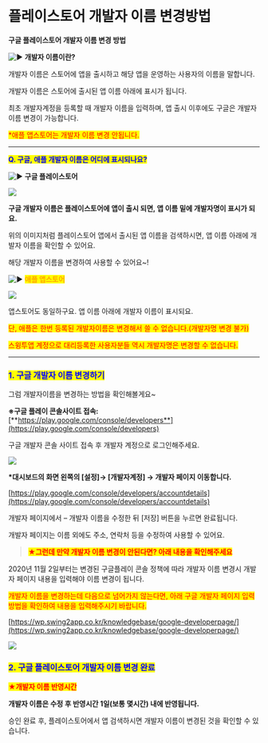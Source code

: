 # 플레이스토어 개발자 이름 변경방법

**구글 플레이스토어 개발자 이름 변경 방법**

<img src="https://s.w.org/images/core/emoji/11/svg/25b6.svg" alt="▶" data-size="line"> **개발자 이름이란?**

개발자 이름은 스토어에 앱을 출시하고 해당 앱을 운영하는 사용자의 이름을 말합니다.

개발자 이름은 스토어에 출시된 앱 이름 아래에 표시가 됩니다.&#x20;

최초 개발자계정을 등록할 때 개발자 이름을 입력하며, 앱 출시 이후에도 구글은 개발자 이름 변경이 가능합니다.

<mark style="color:red;">\*애플 앱스토어는 개발자 이름 변경 안됩니다.</mark>

***

<mark style="color:blue;">**Q. 구글, 애플 개발자 이름은 어디에 표시되나요?**</mark>

<img src="https://s.w.org/images/core/emoji/11/svg/25b6.svg" alt="▶" data-size="line"> **구글 플레이스토어**

![](https://wp.swing2app.co.kr/wp-content/uploads/2018/09/%EA%B5%AC%EA%B8%80%EA%B0%9C%EB%B0%9C%EC%9E%90%EB%AA%85%EB%B3%80%EA%B2%BD1new.png)

**구글 개발자 이름은 플레이스토어에 앱이 출시 되면, 앱 이름 밑에 개발자명이 표시가 되요.**

위의 이미지처럼 플레이스토어 앱에서 출시된 앱 이름을 검색하시면, 앱 이름 아래에 개발자 이름을 확인할 수 있어요.

해당 개발자 이름을 변경하여 사용할 수 있어요\~!



<img src="https://s.w.org/images/core/emoji/11/svg/25b6.svg" alt="▶" data-size="line"> <mark style="color:orange;">**애플 앱스토어**</mark>

![](https://s3.ap-northeast-2.amazonaws.com/swing2bucket/resource/image/help/566a7a683b4a6c159f8b8ee483bfd758.png)

앱스토어도 동일하구요. 앱 이름 아래에 개발자 이름이 표시되요.

<mark style="color:red;">단, 애플은 한번 등록된 개발자이름은 변경해서 쓸 수 없습니다.(개발자명 변경 불가)</mark>

<mark style="color:red;">스윙투앱 계정으로 대리등록한 사용자분들 역시 개발자명은 변경할 수 없습니다.</mark>&#x20;

***

### <mark style="color:blue;">**1. 구글 개발자 이름 변경하기**</mark>&#x20;

그럼 개발자이름을 변경하는 방법을 확인해볼게요\~

**※구글 플레이 콘솔사이트 접속:**  [**https://play.google.com/console/developers**](https://play.google.com/console/developers)

구글 개발자 콘솔 사이트 접속 후 개발자 계정으로 로그인해주세요.

![](https://wp.swing2app.co.kr/wp-content/uploads/2018/09/%EA%B5%AC%EA%B8%80%EA%B0%9C%EB%B0%9C%EC%9E%90%EB%AA%85%EB%B3%80%EA%B2%BD2new.png)

**\*대시보드의 화면 왼쪽의  \[설정]→ \[개발자계정] → 개발자 페이지 이동합니다.**

[https://play.google.com/console/developers/accountdetails](https://play.google.com/console/developers/accountdetails)

개발자 페이지에서 – 개발자 이름을 수정한 뒤 \[저장] 버튼을 누르면 완료됩니다.&#x20;

개발자 페이지는 이름 외에도 주소, 연락처 등을 수정하여 사용할 수 있어요.

&#x20;

> <mark style="color:red;">**★그런데 만약 개발자 이름 변경이 안된다면? 아래 내용을 확인해주세요**</mark>

2020년 11월 2일부터는 변경된 구글플레이 콘솔 정책에 따라 개발자 이름 변경시 개발자 페이지 내용을 입력해야 이름 변경이 됩니다.

<mark style="color:red;">개발자 이름을 변경하는데 다음으로 넘어가지 않는다면, 아래 구글 개발자 페이지 입력방법을 확인하여 내용을 입력해주시기 바랍니다.</mark>&#x20;

[https://wp.swing2app.co.kr/knowledgebase/google-developerpage/](https://wp.swing2app.co.kr/knowledgebase/google-developerpage/)

![](https://wp.swing2app.co.kr/wp-content/uploads/2020/07/%EC%BA%A1%EC%B2%98.png)

### <mark style="color:blue;">**2. 구글 플레이스토어 개발자 이름 변경 완료**</mark>

<mark style="color:red;">**★개발자 이름 반영시간**</mark>

**개발자 이름은 수정 후 반영시간 1일(보통 몇시간) 내에 반영됩니다.**

승인 완료 후, 플레이스토어에서 앱 검색하시면 개발자 이름이 변경된 것을 확인할 수 있습니다.
